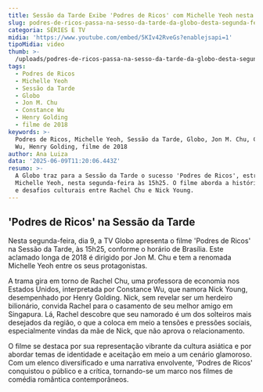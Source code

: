```yaml
---
title: Sessão da Tarde Exibe 'Podres de Ricos' com Michelle Yeoh nesta Segunda
slug: podres-de-ricos-passa-na-sesso-da-tarde-da-globo-desta-segunda-feira
categoria: SÉRIES E TV
midia: 'https://www.youtube.com/embed/5KIv42RveGs?enablejsapi=1'
tipoMidia: video
thumb: >-
  /uploads/podres-de-ricos-passa-na-sesso-da-tarde-da-globo-desta-segunda-feira-thumb.jpg
tags:
  - Podres de Ricos
  - Michelle Yeoh
  - Sessão da Tarde
  - Globo
  - Jon M. Chu
  - Constance Wu
  - Henry Golding
  - filme de 2018
keywords: >-
  Podres de Ricos, Michelle Yeoh, Sessão da Tarde, Globo, Jon M. Chu, Constance
  Wu, Henry Golding, filme de 2018
author: Ana Luiza
data: '2025-06-09T11:20:06.443Z'
resumo: >-
  A Globo traz para a Sessão da Tarde o sucesso 'Podres de Ricos', estrelado por
  Michelle Yeoh, nesta segunda-feira às 15h25. O filme aborda a história de amor
  e desafios culturais entre Rachel Chu e Nick Young.
---
```


## 'Podres de Ricos' na Sessão da Tarde

Nesta segunda-feira, dia 9, a TV Globo apresenta o filme 'Podres de Ricos' na Sessão da Tarde, às 15h25, conforme o horário de Brasília. Este aclamado longa de 2018 é dirigido por Jon M. Chu e tem a renomada Michelle Yeoh entre os seus protagonistas.

A trama gira em torno de Rachel Chu, uma professora de economia nos Estados Unidos, interpretada por Constance Wu, que namora Nick Young, desempenhado por Henry Golding. Nick, sem revelar ser um herdeiro bilionário, convida Rachel para o casamento de seu melhor amigo em Singapura. Lá, Rachel descobre que seu namorado é um dos solteiros mais desejados da região, o que a coloca em meio a tensões e pressões sociais, especialmente vindas da mãe de Nick, que não aprova o relacionamento.

O filme se destaca por sua representação vibrante da cultura asiática e por abordar temas de identidade e aceitação em meio a um cenário glamoroso. Com um elenco diversificado e uma narrativa envolvente, 'Podres de Ricos' conquistou o público e a crítica, tornando-se um marco nos filmes de comédia romântica contemporâneos.
